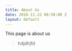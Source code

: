 ```yaml
---
title: About Us
date: 2016-11-22 08:58:00 Z
layout: default
---
```


This page is about us
> hdjdhjfd